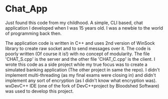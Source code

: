 # Chat_App
Just found this code from my childhood. A simple, CLI based, chat application I developed when I was 15 years old. I was a newbie to the world of programming back then.

The application code is written in C++ and uses 2nd version of WinSock library to create raw socket and to send messages over it. The code is poorly written (Of course it is!) with no concept of modularity. The file 'CHAT_S.cpp' is the server and the other file 'CHAT_C.cpp' is the client. I wrote this code as a side project while my true focus was to create a simulated banking application (The other project in same the repo). I didn't implement multi-threading (as my final exams were closing in) and didn't implement any sort of encryption (as I didn't know what encryption was). wxDevC++ IDE (one of the fork of DevC++project by Bloodshed Software) was used to develop this project.
